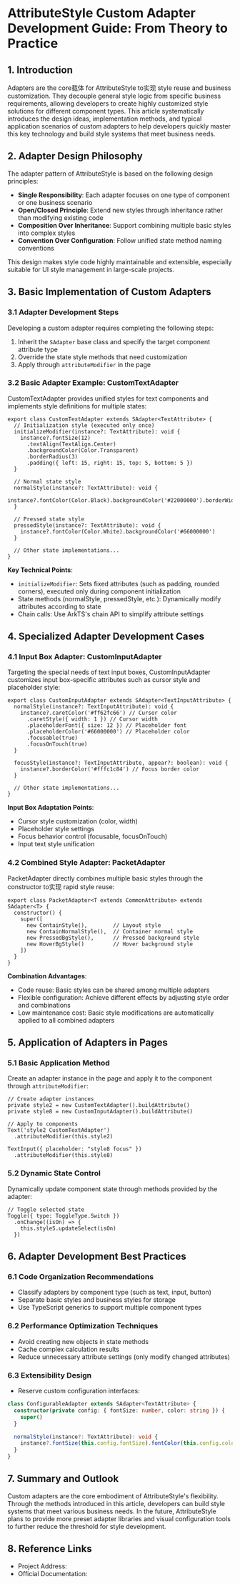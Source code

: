 # AttributeStyle Custom Adapter Development Guide: From Theory to Practice

## 1. Introduction

Adapters are the core载体 for AttributeStyle to实现 style reuse and business customization. They decouple general style logic from specific business requirements, allowing developers to create highly customized style solutions for different component types. This article systematically introduces the design ideas, implementation methods, and typical application scenarios of custom adapters to help developers quickly master this key technology and build style systems that meet business needs.

## 2. Adapter Design Philosophy

The adapter pattern of AttributeStyle is based on the following design principles:
- **Single Responsibility**: Each adapter focuses on one type of component or one business scenario
- **Open/Closed Principle**: Extend new styles through inheritance rather than modifying existing code
- **Composition Over Inheritance**: Support combining multiple basic styles into complex styles
- **Convention Over Configuration**: Follow unified state method naming conventions

This design makes style code highly maintainable and extensible, especially suitable for UI style management in large-scale projects.

## 3. Basic Implementation of Custom Adapters

### 3.1 Adapter Development Steps

Developing a custom adapter requires completing the following steps:
1. Inherit the `SAdapter` base class and specify the target component attribute type
2. Override the state style methods that need customization
3. Apply through `attributeModifier` in the page

### 3.2 Basic Adapter Example: CustomTextAdapter

CustomTextAdapter provides unified styles for text components and implements style definitions for multiple states:

```typescript:entry/src/main/ets/demo/adapter/CustomTextAdapter.ets
export class CustomTextAdapter extends SAdapter<TextAttribute> {
  // Initialization style (executed only once)
  initializeModifier(instance?: TextAttribute): void {
    instance?.fontSize(12)
      .textAlign(TextAlign.Center)
      .backgroundColor(Color.Transparent)
      .borderRadius(3)
      .padding({ left: 15, right: 15, top: 5, bottom: 5 })
  }

  // Normal state style
  normalStyle(instance?: TextAttribute): void {
    instance?.fontColor(Color.Black).backgroundColor('#22000000').borderWidth(0)
  }

  // Pressed state style
  pressedStyle(instance?: TextAttribute): void {
    instance?.fontColor(Color.White).backgroundColor('#66000000')
  }

  // Other state implementations...
}
```

**Key Technical Points**:
- `initializeModifier`: Sets fixed attributes (such as padding, rounded corners), executed only during component initialization
- State methods (normalStyle, pressedStyle, etc.): Dynamically modify attributes according to state
- Chain calls: Use ArkTS's chain API to simplify attribute settings

## 4. Specialized Adapter Development Cases

### 4.1 Input Box Adapter: CustomInputAdapter

Targeting the special needs of text input boxes, CustomInputAdapter customizes input box-specific attributes such as cursor style and placeholder style:

```typescript:entry/src/main/ets/demo/adapter/CustomInputAdapter.ets
export class CustomInputAdapter extends SAdapter<TextInputAttribute> {
  normalStyle(instance?: TextInputAttribute): void {
    instance?.caretColor('#ff62fc66') // Cursor color
      .caretStyle({ width: 1 }) // Cursor width
      .placeholderFont({ size: 12 }) // Placeholder font
      .placeholderColor('#66000000') // Placeholder color
      .focusable(true)
      .focusOnTouch(true)
  }

  focusStyle(instance?: TextInputAttribute, appear?: boolean): void {
    instance?.borderColor('#fffc1c84') // Focus border color
  }

  // Other state implementations...
}
```

**Input Box Adaptation Points**:
- Cursor style customization (color, width)
- Placeholder style settings
- Focus behavior control (focusable, focusOnTouch)
- Input text style unification

### 4.2 Combined Style Adapter: PacketAdapter

PacketAdapter directly combines multiple basic styles through the constructor to实现 rapid style reuse:

```typescript:entry/src/main/ets/demo/adapter/PacketAdapter.ets
export class PacketAdapter<T extends CommonAttribute> extends SAdapter<T> {
  constructor() {
    super([
      new ContainStyle(),        // Layout style
      new ContainNormalStyle(),  // Container normal style
      new PressedBgStyle(),      // Pressed background style
      new HoverBgStyle()         // Hover background style
    ])
  }
}
```

**Combination Advantages**:
- Code reuse: Basic styles can be shared among multiple adapters
- Flexible configuration: Achieve different effects by adjusting style order and combinations
- Low maintenance cost: Basic style modifications are automatically applied to all combined adapters

## 5. Application of Adapters in Pages

### 5.1 Basic Application Method

Create an adapter instance in the page and apply it to the component through `attributeModifier`:

```typescript:entry/src/main/ets/pages/Index.ets
// Create adapter instances
private style2 = new CustomTextAdapter().buildAttribute()
private style8 = new CustomInputAdapter().buildAttribute()

// Apply to components
Text('style2 CustomTextAdapter')
  .attributeModifier(this.style2)

TextInput({ placeholder: "style8 focus" })
  .attributeModifier(this.style8)
```

### 5.2 Dynamic State Control

Dynamically update component state through methods provided by the adapter:

```typescript:entry/src/main/ets/pages/Index.ets
// Toggle selected state
Toggle({ type: ToggleType.Switch })
  .onChange((isOn) => {
    this.style5.updateSelect(isOn)
  })
```

## 6. Adapter Development Best Practices

### 6.1 Code Organization Recommendations
- Classify adapters by component type (such as text, input, button)
- Separate basic styles and business styles for storage
- Use TypeScript generics to support multiple component types

### 6.2 Performance Optimization Techniques
- Avoid creating new objects in state methods
- Cache complex calculation results
- Reduce unnecessary attribute settings (only modify changed attributes)

### 6.3 Extensibility Design
- Reserve custom configuration interfaces:
```typescript
class ConfigurableAdapter extends SAdapter<TextAttribute> {
  constructor(private config: { fontSize: number, color: string }) {
    super()
  }

  normalStyle(instance?: TextAttribute): void {
    instance?.fontSize(this.config.fontSize).fontColor(this.config.color)
  }
}
```

## 7. Summary and Outlook

Custom adapters are the core embodiment of AttributeStyle's flexibility. Through the methods introduced in this article, developers can build style systems that meet various business needs. In the future, AttributeStyle plans to provide more preset adapter libraries and visual configuration tools to further reduce the threshold for style development.

## 8. Reference Links
- Project Address: <mcurl name="AttributeStyle" url="https://gitee.com/qincji/AttributeStyle"></mcurl>
- Official Documentation: <mcurl name="自定义扩展修饰器 AttributeModifier" url="https://developer.huawei.com/consumer/cn/doc/harmonyos-guides/arkts-user-defined-extension-attributemodifier"></mcurl>
